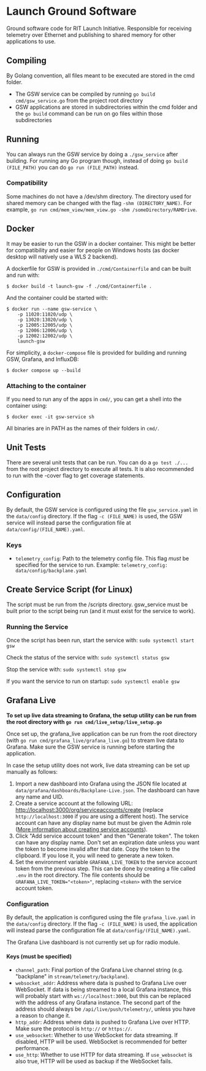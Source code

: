 # Launch Ground Software
Ground software code for RIT Launch Initiative. Responsible for receiving telemetry over Ethernet and publishing to shared memory for other applications to use.

## Compiling
By Golang convention, all files meant to be executed are stored in the cmd folder. 
* The GSW service can be compiled by running `go build cmd/gsw_service.go` from the project root directory
* GSW applications are stored in subdirectories within the cmd folder and the `go build` command can be run on go files within those subdirectories

## Running
You can always run the GSW service by doing a `./gsw_service` after building. For running any Go program though, instead of doing `go build (FILE_PATH)` you can do `go run (FILE_PATH)` instead.

### Compatibility
Some machines do not have a /dev/shm directory. The directory used for shared memory can be changed with the flag `-shm (DIRECTORY_NAME)`. For example, `go run cmd/mem_view/mem_view.go -shm /someDirectory/RAMDrive`.

## Docker
It may be easier to run the GSW in a docker container. This might be better for compatibility and easier for people on Windows hosts (as docker desktop will natively use a WLS 2 backend).

A dockerfile for GSW is provided in `./cmd/Containerfile` and can be built and run with:
```shell
$ docker build -t launch-gsw -f ./cmd/Containerfile .
```

And the container could be started with:
```shell
$ docker run --name gsw-service \
    -p 11020:11020/udp \
    -p 13020:13020/udp \
    -p 12005:12005/udp \
    -p 12006:12006/udp \
    -p 12002:12002/udp \
    launch-gsw
```

For simplicity, a `docker-compose` file is provided for building and running GSW, Grafana, and InfluxDB:
```shell
$ docker compose up --build
```

### Attaching to the container

If you need to run any of the apps in `cmd/`, you can get a shell into the container using:
```shell
$ docker exec -it gsw-service sh
```

All binaries are in PATH as the names of their folders in `cmd/`.

## Unit Tests
There are several unit tests that can be run. You can do a `go test ./...` from the root project directory to execute all tests. It is also recommended to run with the -cover
flag to get coverage statements.

## Configuration
By default, the GSW service is configured using the file `gsw_service.yaml` in the `data/config` directory. If the flag `-c (FILE_NAME)` is used, the GSW service will instead parse the configuration file at `data/config/(FILE_NAME).yaml`.

### Keys
* `telemetry_config`: Path to the telemetry config file. This flag *must* be specified for the service to run. Example: `telemetry_config: data/config/backplane.yaml`

## Create Service Script (for Linux)
The script must be run from the /scripts directory.
gsw_service must be built prior to the script being run (and it must exist for the service to work).

### Running the Service
Once the script has been run, start the service with:
`sudo systemctl start gsw`

Check the status of the service with:
`sudo systemctl status gsw`

Stop the service with:
`sudo systemctl stop gsw`

If you want the service to run on startup:
`sudo systemctl enable gsw`

## Grafana Live
**To set up live data streaming to Grafana, the setup utility can be run from the root directory with `go run cmd/live_setup/live_setup.go`**

Once set up, the grafana_live application can be run from the root directory (with `go run cmd/grafana_live/grafana_live.go`) to stream live data to Grafana.
Make sure the GSW service is running before starting the application.

In case the setup utility does not work, live data streaming can be set up manually as follows:
1. Import a new dashboard into Grafana using the JSON file located at `data/grafana/dashboards/Backplane-Live.json`. The dashboard can have any name and UID.
2. Create a service account at the following URL: [http://localhost:3000/org/serviceaccounts/create](http://localhost:3000/org/serviceaccounts/create) (replace `http://localhost:3000` if you are using a different host).
The service account can have any display name but must be given the Admin role ([More information about creating service accounts](https://grafana.com/docs/grafana/latest/administration/service-accounts/)).
3. Click "Add service account token" and then "Generate token". The token can have any display name. Don't set an expiration date unless you want the token to become invalid after that date. 
Copy the token to the clipboard. If you lose it, you will need to generate a new token.
4. Set the environment variable `GRAFANA_LIVE_TOKEN` to the service account token from the previous step. This can be done by creating a file called `.env` in the root directory.
The file contents should be `GRAFANA_LIVE_TOKEN="<token>"`, replacing `<token>` with the service account token.

### Configuration
By default, the application is configured using the file `grafana_live.yaml` in the `data/config` directory. If the flag `-c (FILE_NAME)` is used, the application will instead parse the configuration file at `data/config/(FILE_NAME).yaml`.

The Grafana Live dashboard is not currently set up for radio module.

#### Keys (must be specified)
* `channel_path`: Final portion of the Grafana Live channel string (e.g. "backplane" in `stream/telemetry/backplane`).
* `websocket_addr`: Address where data is pushed to Grafana Live over WebSocket. If data is being streamed to a local Grafana instance,
this will probably start with `ws://localhost:3000`, but this can be replaced with the address of any Grafana instance.
The second part of the address should always be `/api/live/push/telemetry/`, unless you have a reason to change it.
* `http_addr`: Address where data is pushed to Grafana Live over HTTP. Make sure the protocol is `http://` or `https://`.
* `use_websocket`: Whether to use WebSocket for data streaming. If disabled, HTTP will be used. WebSocket is recommended for better performance.
* `use_http`: Whether to use HTTP for data streaming. If `use_websocket` is also true, HTTP will be used as backup if the WebSocket fails.